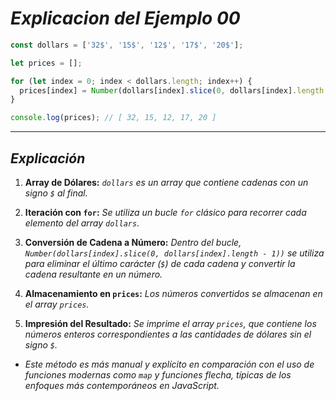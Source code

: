 <!-- Autor: Daniel Benjamin Perez Morales -->
<!-- GitHub: https://github.com/D4nitrix13 -->
<!-- GitLab: https://gitlab.com/D4nitrix13 -->
<!-- Correo electrónico: danielperezdev@proton.me -->

# ***Explicacion del Ejemplo 00***

```javascript
const dollars = ['32$', '15$', '12$', '17$', '20$'];

let prices = [];

for (let index = 0; index < dollars.length; index++) {
  prices[index] = Number(dollars[index].slice(0, dollars[index].length - 1));
}

console.log(prices); // [ 32, 15, 12, 17, 20 ]
```

---

## ***Explicación***

1. **Array de Dólares:** *`dollars` es un array que contiene cadenas con un signo `$` al final.*

2. **Iteración con `for`:** *Se utiliza un bucle `for` clásico para recorrer cada elemento del array `dollars`.*

3. **Conversión de Cadena a Número:** *Dentro del bucle, `Number(dollars[index].slice(0, dollars[index].length - 1))` se utiliza para eliminar el último carácter (`$`) de cada cadena y convertir la cadena resultante en un número.*

4. **Almacenamiento en `prices`:** *Los números convertidos se almacenan en el array `prices`.*

5. **Impresión del Resultado:** *Se imprime el array `prices`, que contiene los números enteros correspondientes a las cantidades de dólares sin el signo `$`.*

- *Este método es más manual y explícito en comparación con el uso de funciones modernas como `map` y funciones flecha, típicas de los enfoques más contemporáneos en JavaScript.*

